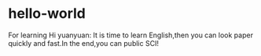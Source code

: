 # hello-world
For learning
Hi yuanyuan:
It is time to learn English,then you can look paper quickly and fast.In the end,you can public SCI!
